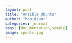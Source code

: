 ```yaml
---
layout: post
title: "Ansible Ubuntu"
author: "hapidznur"
categories: journal
tags: [documentation,sample]
image: spools.jpg
---
```

